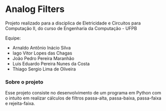 # Analog Filters

Projeto realizado para a disciplica de Eletricidade e Circuitos para Computação II, do curso de Engenharia da Computação - UFPB

Equipe:
- Arnaldo Antônio Inácio Silva
- Iago Vitor Lopes das Chagas
- João Pedro Pereira Maranhão
- Luis Eduardo Pereira Nunes da Costa
- Thiago Sergio Lima de Oliveira

### Sobre o projeto

Esse projeto consiste no desenvolvimento de um programa em Python com o intuito em realizar cálculos de filtros passa-alta, passa-baixa, passa-faixa e rejeita-faixa.

